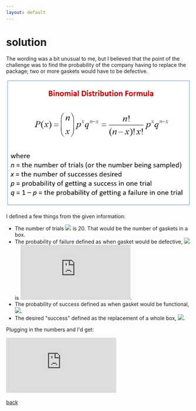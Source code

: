 ```yaml
---
layout: default
---
```


# solution

The wording was a bit unusual to me, but I believed that the point of the challenge was to find the probability of the company having to replace the package; two or more gaskets would have to be defective. 

![](images/binomial.png)

I defined a few things from the given information:

- The number of trials ![](https://latex.codecogs.com/svg.latex?\inline&n) is 20. That would be the number of gaskets in a box.
- The probability of failure defined as when gasket would be defective, ![](https://latex.codecogs.com/svg.latex?\inline&q&space;=&space;1&space;-&space;p) is ![](https://latex.codecogs.com/svg.latex?0.01).
- The probability of success defined as when gasket would be functional, ![](https://latex.codecogs.com/svg.latex?\inline&p&space;=&space;0.99).
- The desired "success" defined as the replacement of a whole box, ![](https://latex.codecogs.com/svg.latex?\inline&P(x\geq2)&space;=&space;1&space;-&space;P(x&space;<&space;2)).

Plugging in the numbers and I'd get:

![](https://latex.codecogs.com/svg.latex?y%3Dx%5E2)

[back](./challenge.md)
